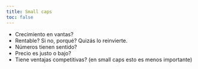 ```yaml
---
title: Small caps
toc: false
---
```


- Crecimiento en vantas?
- Rentable? Si no, porqué? Quizás lo reinvierte.
- Números tienen sentido?
- Precio es justo o bajo?
- Tiene ventajas competitivas? (en small caps esto es menos importante)